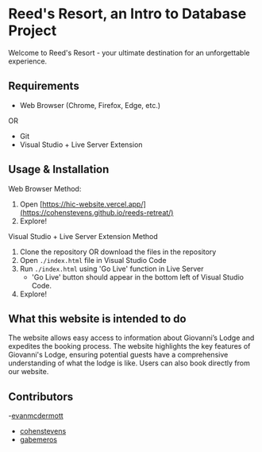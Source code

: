 # Reed's Resort, an Intro to Database Project

Welcome to Reed's Resort - your ultimate destination for an unforgettable experience.

## Requirements

- Web Browser (Chrome, Firefox, Edge, etc.)
  
OR

- Git
- Visual Studio + Live Server Extension

## Usage & Installation

Web Browser Method:
1. Open [https://hic-website.vercel.app/](https://cohenstevens.github.io/reeds-retreat/)
2. Explore!

Visual Studio + Live Server Extension Method
1. Clone the repository OR download the files in the repository
2. Open `./index.html` file in Visual Studio Code
3. Run `./index.html` using 'Go Live' function in Live Server
    - 'Go Live' button should appear in the bottom left of Visual Studio Code.
4. Explore!

## What this website is intended to do
The website allows easy access to information about Giovanni’s Lodge and expedites the booking process. The website highlights the key features of Giovanni's Lodge, ensuring potential guests have a comprehensive understanding of what the lodge is like. Users can also book directly from our website.

## Contributors

-[evanmcdermott](https://github.com/Emcd10)
- [cohenstevens](https://github.com/cohenstevens)
- [gabemeros](https://github.com/gabemeros)
